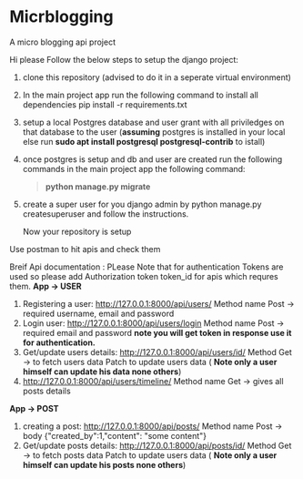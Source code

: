 # Micrblogging
A micro blogging api project

Hi please Follow the below steps to setup the django project:
1. clone this repository (advised to do it in a seperate virtual environment)
2. In the main project app run the following command to install all dependencies pip install -r requirements.txt
3. setup a local Postgres database and user grant with all priviledges on that database to the user
   (**assuming** postgres is installed in your local else run **sudo apt install postgresql postgresql-contrib** to istall)
4. once postgres is setup and db and user are created run the following commands in the main project app the following command:
   > **python manage.py migrate**
5. create a super user for you django admin by python manage.py createsuperuser and follow the instructions.

   Now your repository is setup

Use postman to hit apis and check them

Breif Api documentation :
PLease Note that for authentication Tokens are used so please add Authorization token token_id for apis which requres them.
**App -> USER**
1. Registering a user:
  http://127.0.0.1:8000/api/users/ Method name Post -> required username, email and password
2. Login user:
     http://127.0.0.1:8000/api/users/login Method name Post -> required email and password **note you will get token in response use it for authentication.**
3. Get/update users details:
   http://127.0.0.1:8000/api/users/id/  Method Get -> to fetch users data Patch to update users data ( **Note only a user himself can update his data none others**)
4. http://127.0.0.1:8000/api/users/timeline/ Method name Get -> gives all posts details

**App -> POST**
1. creating a post:
  http://127.0.0.1:8000/api/posts/ Method name Post -> body {"created_by":1,"content": "some content"}
2. Get/update posts details:
   http://127.0.0.1:8000/api/posts/id/  Method Get -> to fetch posts data Patch to update users data ( **Note only a user himself can update his posts none others**)


